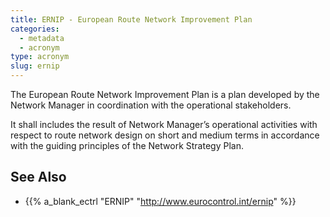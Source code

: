```yaml
---
title: ERNIP - European Route Network Improvement Plan
categories:
  - metadata
  - acronym
type: acronym
slug: ernip
---
```


The European Route Network Improvement Plan is a plan developed
by the Network Manager in coordination with the operational
stakeholders.

It shall includes the result of Network Manager’s operational
activities with respect to route network design on short and
medium terms in accordance with the guiding principles of
the Network Strategy Plan.

## See Also

* {{% a_blank_ectrl "ERNIP" "http://www.eurocontrol.int/ernip" %}}

